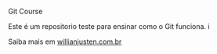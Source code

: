 Git Course

Este é um repositorio teste para ensinar como o Git funciona. i

Saiba mais em [willianjusten.com.br](http://willianjusten.com.br)